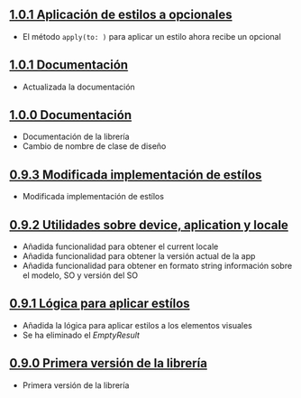 ## [1.0.1 Aplicación de estilos a opcionales](https://svrgitpub.sdos.es/iOS/SDOSSwiftExtension/tree/v1.0.1)

- El método `apply(to: )` para aplicar un estilo ahora recibe un opcional

## [1.0.1 Documentación](https://svrgitpub.sdos.es/iOS/SDOSSwiftExtension/tree/v1.0.1)

- Actualizada la documentación

## [1.0.0 Documentación](https://svrgitpub.sdos.es/iOS/SDOSSwiftExtension/tree/v1.0.0)

- Documentación de la librería
- Cambio de nombre de clase de diseño

## [0.9.3 Modificada implementación de estílos](https://svrgitpub.sdos.es/iOS/SDOSSwiftExtension/tree/v0.9.3)

- Modificada implementación de estílos

## [0.9.2 Utilidades sobre device, aplication y locale](https://svrgitpub.sdos.es/iOS/SDOSSwiftExtension/tree/v0.9.2)

- Añadida funcionalidad para obtener el current locale
- Añadida funcionalidad para obtener la versión actual de la app
- Añadida funcionalidad para obtener en formato string información sobre el modelo, SO y versión del SO

## [0.9.1 Lógica para aplicar estílos](https://svrgitpub.sdos.es/iOS/SDOSSwiftExtension/tree/v0.9.1)

- Añadida la lógica para aplicar estilos a los elementos visuales
- Se ha eliminado el *EmptyResult*

## [0.9.0 Primera versión de la librería](https://svrgitpub.sdos.es/iOS/SDOSSwiftExtension/tree/v0.9.0)

- Primera versión de la librería
